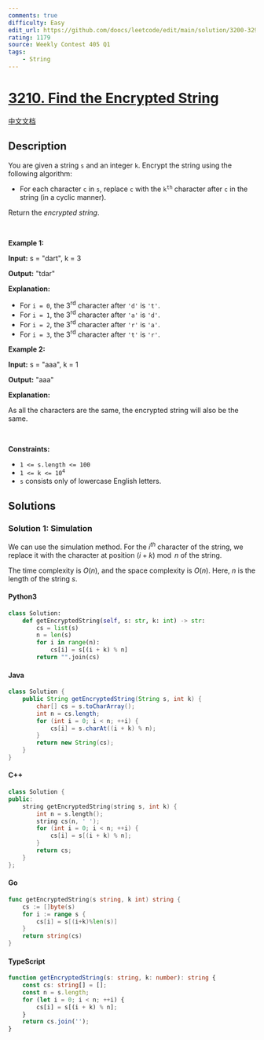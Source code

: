 ```yaml
---
comments: true
difficulty: Easy
edit_url: https://github.com/doocs/leetcode/edit/main/solution/3200-3299/3210.Find%20the%20Encrypted%20String/README_EN.md
rating: 1179
source: Weekly Contest 405 Q1
tags:
    - String
---
```


<!-- problem:start -->

# [3210. Find the Encrypted String](https://leetcode.com/problems/find-the-encrypted-string)

[中文文档](/solution/3200-3299/3210.Find%20the%20Encrypted%20String/README.md)

## Description

<!-- description:start -->

<p>You are given a string <code>s</code> and an integer <code>k</code>. Encrypt the string using the following algorithm:</p>

<ul>
	<li>For each character <code>c</code> in <code>s</code>, replace <code>c</code> with the <code>k<sup>th</sup></code> character after <code>c</code> in the string (in a cyclic manner).</li>
</ul>

<p>Return the <em>encrypted string</em>.</p>

<p>&nbsp;</p>
<p><strong class="example">Example 1:</strong></p>

<div class="example-block">
<p><strong>Input:</strong> <span class="example-io">s = &quot;dart&quot;, k = 3</span></p>

<p><strong>Output:</strong> <span class="example-io">&quot;tdar&quot;</span></p>

<p><strong>Explanation:</strong></p>

<ul>
	<li>For <code>i = 0</code>, the 3<sup>rd</sup> character after <code>&#39;d&#39;</code> is <code>&#39;t&#39;</code>.</li>
	<li>For <code>i = 1</code>, the 3<sup>rd</sup> character after <code>&#39;a&#39;</code> is <code>&#39;d&#39;</code>.</li>
	<li>For <code>i = 2</code>, the 3<sup>rd</sup> character after <code>&#39;r&#39;</code> is <code>&#39;a&#39;</code>.</li>
	<li>For <code>i = 3</code>, the 3<sup>rd</sup> character after <code>&#39;t&#39;</code> is <code>&#39;r&#39;</code>.</li>
</ul>
</div>

<p><strong class="example">Example 2:</strong></p>

<div class="example-block">
<p><strong>Input:</strong> <span class="example-io">s = &quot;aaa&quot;, k = 1</span></p>

<p><strong>Output:</strong> <span class="example-io">&quot;aaa&quot;</span></p>

<p><strong>Explanation:</strong></p>

<p>As all the characters are the same, the encrypted string will also be the same.</p>
</div>

<p>&nbsp;</p>
<p><strong>Constraints:</strong></p>

<ul>
	<li><code>1 &lt;= s.length &lt;= 100</code></li>
	<li><code>1 &lt;= k &lt;= 10<sup>4</sup></code></li>
	<li><code>s</code> consists only of lowercase English letters.</li>
</ul>

<!-- description:end -->

## Solutions

<!-- solution:start -->

### Solution 1: Simulation

We can use the simulation method. For the $i^{th}$ character of the string, we replace it with the character at position $(i + k) \bmod n$ of the string.

The time complexity is $O(n)$, and the space complexity is $O(n)$. Here, $n$ is the length of the string $s$.

<!-- tabs:start -->

#### Python3

```python
class Solution:
    def getEncryptedString(self, s: str, k: int) -> str:
        cs = list(s)
        n = len(s)
        for i in range(n):
            cs[i] = s[(i + k) % n]
        return "".join(cs)
```

#### Java

```java
class Solution {
    public String getEncryptedString(String s, int k) {
        char[] cs = s.toCharArray();
        int n = cs.length;
        for (int i = 0; i < n; ++i) {
            cs[i] = s.charAt((i + k) % n);
        }
        return new String(cs);
    }
}
```

#### C++

```cpp
class Solution {
public:
    string getEncryptedString(string s, int k) {
        int n = s.length();
        string cs(n, ' ');
        for (int i = 0; i < n; ++i) {
            cs[i] = s[(i + k) % n];
        }
        return cs;
    }
};
```

#### Go

```go
func getEncryptedString(s string, k int) string {
	cs := []byte(s)
	for i := range s {
		cs[i] = s[(i+k)%len(s)]
	}
	return string(cs)
}
```

#### TypeScript

```ts
function getEncryptedString(s: string, k: number): string {
    const cs: string[] = [];
    const n = s.length;
    for (let i = 0; i < n; ++i) {
        cs[i] = s[(i + k) % n];
    }
    return cs.join('');
}
```

<!-- tabs:end -->

<!-- solution:end -->

<!-- problem:end -->
